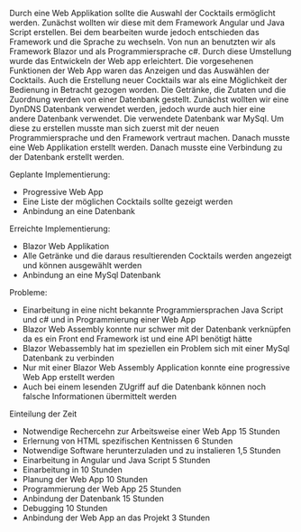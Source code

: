 Durch eine Web Applikation sollte die Auswahl der Cocktails ermöglicht werden. Zunächst wollten wir diese mit dem Framework Angular und Java Script erstellen. Bei dem bearbeiten wurde jedoch entschieden das Framework und die Sprache zu wechseln. Von nun an benutzten wir als Framework  Blazor und als Programmiersprache c#. Durch diese Umstellung wurde das Entwickeln der Web app erleichtert. Die vorgesehenen Funktionen der Web App waren das Anzeigen und das Auswählen der Cocktails. Auch die Erstellung neuer Cocktails war als eine Möglichkeit der Bedienung in Betracht gezogen worden. Die Getränke, die Zutaten und die Zuordnung werden von einer Datenbank gestellt. Zunächst wollten wir eine DynDNS Datenbank verwendet werden, jedoch wurde auch hier eine andere Datenbank verwendet. Die verwendete Datenbank war MySql. Um diese zu erstellen musste man sich zuerst mit der neuen Programmiersprache und den Framework vertraut machen. Danach musste eine Web Applikation erstellt werden. Danach musste eine Verbindung zu der Datenbank erstellt werden.     


Geplante Implementierung:
 -   Progressive Web App
 -   Eine Liste der möglichen Cocktails sollte gezeigt werden
 -   Anbindung an eine Datenbank

Erreichte Implementierung:
 -   Blazor Web Applikation
 -   Alle Getränke und die daraus resultierenden Cocktails werden angezeigt und können ausgewählt werden
 -   Anbindung an eine MySql Datenbank

Probleme:
 -  Einarbeitung in eine nicht bekannte Programmiersprachen Java Script und c# und in Programmierung einer Web App
 -  Blazor Web Assembly konnte nur schwer mit der Datenbank verknüpfen da es ein Front end Framework ist und eine API     benötigt hätte
 -  Blazor Webassembly hat im speziellen ein Problem sich mit einer MySql Datenbank zu verbinden
 -  Nur mit einer Blazor Web Assembly Application konnte eine progressive Web App erstellt werden	
 -  Auch bei einem lesenden ZUgriff auf die Datenbank können noch falsche Informationen übermittelt werden
   
   Einteilung der Zeit

  -   Notwendige Rechercehn zur Arbeitsweise einer Web App 15 Stunden
  -   Erlernung von HTML spezifischen Kentnissen 6 Stunden 
  -   Notwendige Software herunterzuladen und zu instalieren 1,5 Stunden
  -   Einarbeitung in Angular und Java Script 5 Stunden
  -   Einarbeitung in 10 Stunden
  -   Planung der Web App 10 Stunden
  -   Programmierung der Web App 25 Stunden
  -   Anbindung der Datenbank 15 Stunden 
  -   Debugging 10 Stunden
  -   Anbindung der Web App an das Projekt 3 Stunden 